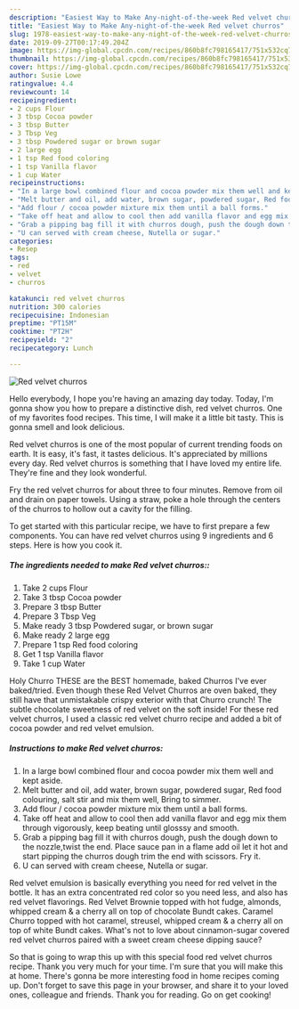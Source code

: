 ```yaml
---
description: "Easiest Way to Make Any-night-of-the-week Red velvet churros"
title: "Easiest Way to Make Any-night-of-the-week Red velvet churros"
slug: 1978-easiest-way-to-make-any-night-of-the-week-red-velvet-churros
date: 2019-09-27T00:17:49.204Z
image: https://img-global.cpcdn.com/recipes/860b8fc798165417/751x532cq70/red-velvet-churros-recipe-main-photo.jpg
thumbnail: https://img-global.cpcdn.com/recipes/860b8fc798165417/751x532cq70/red-velvet-churros-recipe-main-photo.jpg
cover: https://img-global.cpcdn.com/recipes/860b8fc798165417/751x532cq70/red-velvet-churros-recipe-main-photo.jpg
author: Susie Lowe
ratingvalue: 4.4
reviewcount: 14
recipeingredient:
- 2 cups Flour
- 3 tbsp Cocoa powder
- 3 tbsp Butter
- 3 Tbsp Veg
- 3 tbsp Powdered sugar or brown sugar
- 2 large egg
- 1 tsp Red food coloring
- 1 tsp Vanilla flavor
- 1 cup Water
recipeinstructions:
- "In a large bowl combined flour and cocoa powder mix them well and kept aside."
- "Melt butter and oil, add water, brown sugar, powdered sugar, Red food colouring, salt stir and mix them well, Bring to simmer."
- "Add flour / cocoa powder mixture mix them until a ball forms."
- "Take off heat and allow to cool then add vanilla flavor and egg mix them through vigorously, keep beating until glosssy and smooth."
- "Grab a pipping bag fill it with churros dough, push the dough down to the nozzle,twist the end. Place sauce pan in a flame add oil let it hot and start pipping the churros dough trim the end with scissors. Fry it."
- "U can served with cream cheese, Nutella or sugar."
categories:
- Resep
tags:
- red
- velvet
- churros

katakunci: red velvet churros
nutrition: 300 calories
recipecuisine: Indonesian
preptime: "PT15M"
cooktime: "PT2H"
recipeyield: "2"
recipecategory: Lunch

---
```



![Red velvet churros](https://img-global.cpcdn.com/recipes/860b8fc798165417/751x532cq70/red-velvet-churros-recipe-main-photo.jpg)

Hello everybody, I hope you're having an amazing day today. Today, I'm gonna show you how to prepare a distinctive dish, red velvet churros. One of my favorites food recipes. This time, I will make it a little bit tasty. This is gonna smell and look delicious.

Red velvet churros is one of the most popular of current trending foods on earth. It is easy, it's fast, it tastes delicious. It's appreciated by millions every day. Red velvet churros is something that I have loved my entire life. They're fine and they look wonderful.

Fry the red velvet churros for about three to four minutes. Remove from oil and drain on paper towels. Using a straw, poke a hole through the centers of the churros to hollow out a cavity for the filling.


To get started with this particular recipe, we have to first prepare a few components. You can have red velvet churros using 9 ingredients and 6 steps. Here is how you cook it.

##### The ingredients needed to make Red velvet churros::

1. Take 2 cups Flour
1. Take 3 tbsp Cocoa powder
1. Prepare 3 tbsp Butter
1. Prepare 3 Tbsp Veg
1. Make ready 3 tbsp Powdered sugar, or brown sugar
1. Make ready 2 large egg
1. Prepare 1 tsp Red food coloring
1. Get 1 tsp Vanilla flavor
1. Take 1 cup Water


Holy Churro THESE are the BEST homemade, baked Churros I&#39;ve ever baked/tried. Even though these Red Velvet Churros are oven baked, they still have that unmistakable crispy exterior with that Churro crunch! The subtle chocolate sweetness of red velvet on the soft inside! For these red velvet churros, I used a classic red velvet churro recipe and added a bit of cocoa powder and red velvet emulsion. 

##### Instructions to make Red velvet churros:

1. In a large bowl combined flour and cocoa powder mix them well and kept aside.
1. Melt butter and oil, add water, brown sugar, powdered sugar, Red food colouring, salt stir and mix them well, Bring to simmer.
1. Add flour / cocoa powder mixture mix them until a ball forms.
1. Take off heat and allow to cool then add vanilla flavor and egg mix them through vigorously, keep beating until glosssy and smooth.
1. Grab a pipping bag fill it with churros dough, push the dough down to the nozzle,twist the end. Place sauce pan in a flame add oil let it hot and start pipping the churros dough trim the end with scissors. Fry it.
1. U can served with cream cheese, Nutella or sugar.


Red velvet emulsion is basically everything you need for red velvet in the bottle. It has an extra concentrated red color so you need less, and also has red velvet flavorings. Red Velvet Brownie topped with hot fudge, almonds, whipped cream &amp; a cherry all on top of chocolate Bundt cakes. Caramel Churro topped with hot caramel, streusel, whipped cream &amp; a cherry all on top of white Bundt cakes. What&#39;s not to love about cinnamon-sugar covered red velvet churros paired with a sweet cream cheese dipping sauce? 

So that is going to wrap this up with this special food red velvet churros recipe. Thank you very much for your time. I'm sure that you will make this at home. There's gonna be more interesting food in home recipes coming up. Don't forget to save this page in your browser, and share it to your loved ones, colleague and friends. Thank you for reading. Go on get cooking!
